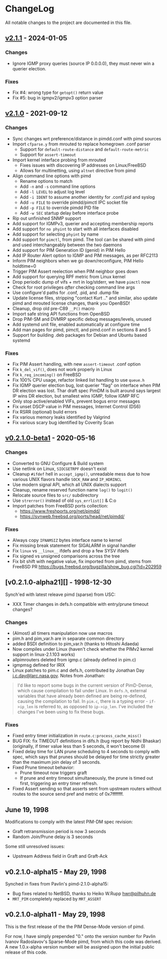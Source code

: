 ChangeLog
=========

All notable changes to the project are documented in this file.


[v2.1.1][] - 2024-01-05
-----------------------

### Changes
- Ignore IGMP proxy queries (source IP 0.0.0.0), they must never win
  a querier election.

### Fixes
- Fix #4: wrong type for `getopt()` return value
- Fix #5: bug in igmpv2/igmpv3 option parser


[v2.1.0][] - 2021-09-12
-----------------------

### Changes
- Sync changes wrt preference/distance in pimdd.conf with pimd sources
- Import `cfparse.y` from mrouted to replace homegrown .conf parser
  - Support for `default-route-distance` and `default-route-metric`
  - Support for `assert-timeout`
- Import kernel interface probing from mrouted
  - Fixes issues with discovering IP addresses on Linux/FreeBSD
  - Allows for multinetting, using `altnet` directive from pimd
- Align command line options with pimd
  - Rename options to match
  - Add `-n` and `-s` command line options
  - Add `-l LEVEL` to adjust log level
  - Add `-i IDENT` to assume another identity for .conf/.pid and syslog
  - Add `-u FILE` to override pimdd/pimctl IPC socket file
  - Add `-p FILE` to override pimdd PID file
  - Add `-w SEC` startup delay before interface probe
- Rip out unfinished SNMP support
- Add support for IGMPv3, querier and accepting membership reports
- Add support for `no phyint` to start with all interfaces disabled
- Add support for selecting `phyint` by name
- Add support for `pimctl`, from pimd.  The tool can be shared with
  pimd and used interchangeably between the two daemons
- Add support for PIM Generation ID (genid) in PIM Hello
- Add IP Router Alert option to IGMP and PIM messages, as per RFC2113
- Inform PIM neighbors when we go down/reconfigure, PIM Hello holdtime=0
- Trigger PIM Assert reelection when PIM neighbor goes down
- Add support for querying RPF metric from Linux kernel
- Drop periodic dump of vifs + mrt in log/stderr, we have `pimctl` now
- Check for root privileges *after* checking command line args
- Use configure'd paths for .conf, .pid, and .dump file
- Update license files, stripping "contact Kurt .." and similar, also
  update pimd and mrouted license changes, thank you OpenBSD!
- Cleanup, drop old pre-C89 `__P()` macro
- Import safe string API functions from OpenBSD
- Drop PIM-SM and DVMRP specific debug messages/levels, unused
- Add systemd unit file, enabled automatically at configure time
- Add man pages for pimd, pimctl, and pimd.conf in sections 8 and 5
- Support for building .deb packages for Debian and Ubuntu based systemd

### Fixes
- Fix PIM Assert handling, with new `assert-timeout` .conf option
- Fix `k_del_vif()`, does not work properly in Linux
- Fix `k_req_incoming()` on FreeBSD
- Fix 100% CPU usage, refactor linked list handling to use `queue.h`
- Fix IGMP querier election bug, lost querier "flag" on interface when
  PIM DR election was lost.  Thar draft spec PimDM is built around says
  largest IP wins DR election, but smallest wins IGMP, follow IGMP RFC
- Only stop active/enabled VIFs, prevent bogus error messages
- Fix unset DSCP value in PIM messages, Internet Control (DS6)
- Fix RSRR (optional) build errors
- Fix various memory leaks identified by Valgrind
- Fix various scary bug identified by Coverity Scan


[v0.2.1.0-beta1][] - 2020-05-16
-------------------------------

### Changes
- Converted to GNU Configure & Build system
- Use netlink on Linux, `SIOCGETRPF` doesn't exist
- Cleanup `#ifdef` hell in `accept_igmp()`, unreadable mess due to
  how various UNIX flavors handle `SOCK_RAW` and `IP_HDRINCL`
- Use modern signal API, which all UNIX dialects support
- Cleanup, rename reserved function name `log()` to `logit()`
- Relocate source files to `src/` subdirectory
- Use `strerror()` instead of old `sys_errlist[]` & C:o
- Import patches from FreeBSD ports collection:
  - https://www.freshports.org/net/pimdd/
  - https://svnweb.freebsd.org/ports/head/net/pimdd/

### Fixes
- Always copy `IFNAMSIZ` bytes interface name to kernel
- Fix missing break statement for SIGALARM in signal handler
- Fix `linux` vs `__linux__` ifdefs and drop a few SYSV ifdefs
- Fix signed vs unsigned comparisons across the tree
- Fix bit shift with negative value, fix imported from pimd, stems from
  FreeBSD PR https://bugs.freebsd.org/bugzilla/show_bug.cgi?id=202959


[v0.2.1.0-alpha21][] - 1998-12-30
---------------------------------

Synch'ed with latest releave pimd (sparse) from USC:
- XXX Timer changes in defs.h compatible with entry/prune timeout changes?

### Changes
- (Almost) all timers manipulation now use macros
- pim.h and pim_var.h are in separate common directory
- added BSDI definition to pim_var.h (thanks to Hitoshi Adaeda)
- Now compiles under Linux (haven't check whether the PIMv2 kernel
  support in linux-2.1.103 works)
- allpimrouters deleted from igmp.c (already defined in pim.c)
- igmpmsg defined for IRIX 
- Linux patches to pim.c and defs.h, contributed by Jonathan Day
  <j.c.day@larc.nasa.gov>.  Notes from Jonathan:

> I'd like to report some bugs in the current version of PimD-Dense,
> which cause compilation to fail under Linux.  In `defs.h`, external
> variables that have already been defined are being re-defined, causing
> the compilation to fail.  In `pim.c`, there is a typing error -
> `if->ip_len` is referred to, as opposed to `ip->ip_len`.  I've
> included the changes I've been using to fix these bugs.

### Fixes
- Fixed entry timer initialization in `route.c:process_cache_miss()`
- BUG FIX: fix TIMEOUT definitions in difs.h (bug report by Nidhi Bhaskar)
  (originally, if timer value less than 5 seconds, it won't become 0)
- Fixed delay time for LAN prune scheduling to 4 seconds to comply with
  spec, which says that prunes should be delayed for time strictly
  greater than the maximum join delay of 3 seconds.
- Fixed Prune timeout behavior:
  - Prune timeout now triggers graft
  - If prune and entry timeout simultaneously, the prune is timed out
    first, triggering an entry timer refresh.
- Fixed Assert sending so that asserts sent from upstream routers
  without routes to the source send pref and metric of 0x7fffffff.


June 19, 1998
-------------

Modifications to comply with the latest PIM-DM spec revision:
- Graft retransmission period is now 3 seconds
- Random Join/Prune delay is 3 seconds

Some still unresolved issues:
- Upstream Address field in Graft and Graft-Ack


v0.2.1.0-alpha15 - May 29, 1998
-------------------------------

Synched in fixes from Pavlin's pimd-2.1.0-alpha15:

- Bug fixes related to NetBSD, thanks to Heiko W.Rupp <hwr@pilhuhn.de>
- `MRT_PIM` completely replaced by `MRT_ASSERT`


v0.2.1.0-alpha11 - May 29, 1998
-------------------------------

This is the first release of the the PIM Dense-Mode version of pimd.

For now, I have simply prepended "0." onto the version number for Pavlin
Ivanov Radoslavov's Sparse-Mode pimd, from which this code was derived.
A new 1.0.x-alpha version number will be assigned upon the initial
public release of this code.


[UNRELEASED]:     https://github.com/troglobit/pimd-dense/compare/2.1.1...HEAD
[v2.1.1]:         https://github.com/troglobit/pimd-dense/compare/2.1.0...2.1.1
[v2.1.0]:         https://github.com/troglobit/pimd-dense/compare/0.2.1.0-beta1...2.1.0
[v0.2.1.0-beta1]: https://github.com/troglobit/pimd-dense/compare/0.2.1.0-alpha21...0.2.1.0-beta1
